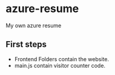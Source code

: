 # azure-resume
My own azure resume

## First steps

- Frontend Folders contain the website.
- main.js contain visitor counter code.

